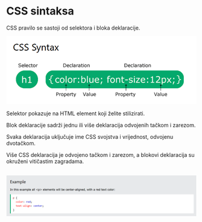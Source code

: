 
# CSS sintaksa

CSS pravilo se sastoji od selektora i bloka deklaracije.

![App Screenshot](https://github.com/BHFFMMST/Web-development/blob/main/docs/content/styling/Screenshot_11.png?raw=true)


Selektor pokazuje na HTML element koji želite stilizirati.

Blok deklaracije sadrži jednu ili više deklaracija odvojenih tačkom i zarezom.

Svaka deklaracija uključuje ime CSS svojstva i vrijednost, odvojenu dvotačkom.

Više CSS deklaracija je odvojeno tačkom i zarezom, a blokovi deklaracija su okruženi vitičastim zagradama.

##

![App Screenshot](https://github.com/BHFFMMST/Web-development/blob/main/docs/content/styling/Screenshot_12.png?raw=true)




